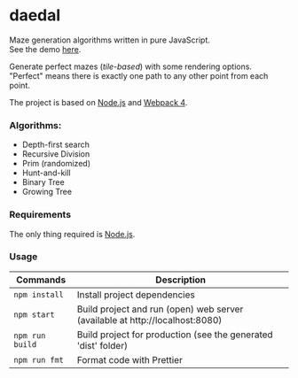 # daedal

Maze generation algorithms written in pure JavaScript.  
See the demo [here](https://znuznu.github.io/daedal/).

Generate perfect mazes (_tile-based_) with some rendering options.  
"Perfect" means there is exactly one path to any other point from each point.

The project is based on [Node.js](https://nodejs.org/fr/) and [Webpack 4](https://webpack.js.org/).

### Algorithms:

- Depth-first search
- Recursive Division
- Prim (randomized)
- Hunt-and-kill
- Binary Tree
- Growing Tree

### Requirements

The only thing required is [Node.js](https://nodejs.org/fr/).

### Usage

| Commands        | Description                                                                  |
| --------------- | ---------------------------------------------------------------------------- |
| `npm install`   | Install project dependencies                                                 |
| `npm start`     | Build project and run (open) web server (available at http://localhost:8080) |
| `npm run build` | Build project for production (see the generated 'dist' folder)               |
| `npm run fmt`   | Format code with Prettier                                                    |

